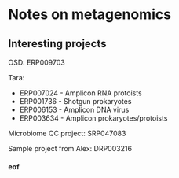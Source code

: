 # Notes on metagenomics

## Interesting projects

OSD: ERP009703

Tara:
* ERP007024 - Amplicon RNA protoists
* ERP001736 - Shotgun prokaryotes
* ERP006153 - Amplicon DNA virus
* ERP003634 - Amplicon prokaryotes/protoists

Microbiome QC project: SRP047083

Sample project from Alex: DRP003216


#### eof


